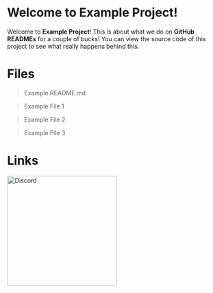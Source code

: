 # Welcome to Example Project!

Welcome to **Example Project**! This is about what we do on **GitHub READMEs** for a couple of bucks! You can view the source code of this project to see what really happens behind this.

# Files

> Example README.md

> Example File 1

> Example File 2

> Example File 3

# Links

<a href="https://discord.gg/ERg2DeKT8Y"><img src="https://img.shields.io/discord/806516619676221500?label=TCA" width="256" alt="Discord" /></a>
